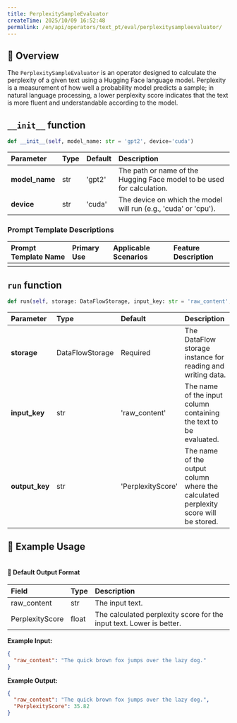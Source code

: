 ```yaml
---
title: PerplexitySampleEvaluator
createTime: 2025/10/09 16:52:48
permalink: /en/api/operators/text_pt/eval/perplexitysampleevaluator/
---
```


## 📘 Overview

The `PerplexitySampleEvaluator` is an operator designed to calculate the perplexity of a given text using a Hugging Face language model. Perplexity is a measurement of how well a probability model predicts a sample; in natural language processing, a lower perplexity score indicates that the text is more fluent and understandable according to the model.

## `__init__` function

```python
def __init__(self, model_name: str = 'gpt2', device='cuda')
```

| Parameter | Type | Default | Description |
| :--- | :--- | :--- | :--- |
| **model_name** | str | 'gpt2' | The path or name of the Hugging Face model to be used for calculation. |
| **device** | str | 'cuda' | The device on which the model will run (e.g., 'cuda' or 'cpu'). |

### Prompt Template Descriptions

| Prompt Template Name | Primary Use | Applicable Scenarios | Feature Description |
| :--- | :--- | :--- | :--- |
| | | | |

## `run` function

```python
def run(self, storage: DataFlowStorage, input_key: str = 'raw_content', output_key: str = 'PerplexityScore')
```

| Parameter | Type | Default | Description |
| :--- | :--- | :--- | :--- |
| **storage** | DataFlowStorage | Required | The DataFlow storage instance for reading and writing data. |
| **input_key** | str | 'raw_content' | The name of the input column containing the text to be evaluated. |
| **output_key** | str | 'PerplexityScore' | The name of the output column where the calculated perplexity score will be stored. |

## 🧠 Example Usage

```python

```

#### 🧾 Default Output Format

| Field | Type | Description |
| :--- | :--- | :--- |
| raw_content | str | The input text. |
| PerplexityScore | float | The calculated perplexity score for the input text. Lower is better. |

**Example Input:**

```json
{
  "raw_content": "The quick brown fox jumps over the lazy dog."
}
```

**Example Output:**

```json
{
  "raw_content": "The quick brown fox jumps over the lazy dog.",
  "PerplexityScore": 35.82
}
```

